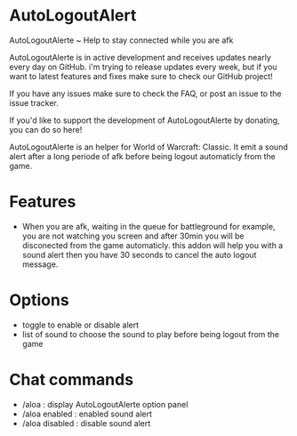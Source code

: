 # AutoLogoutAlert
AutoLogoutAlerte ~ Help to stay connected while you are afk 


AutoLogoutAlerte is in active development and receives updates nearly every day on GitHub. i'm trying to release updates every week, but if you want to latest features and fixes make sure to check our GitHub project!

If you have any issues make sure to check the FAQ, or post an issue to the issue tracker.

If you'd like to support the development of AutoLogoutAlerte by donating, you can do so here!

 
AutoLogoutAlerte is an helper for World of Warcraft: Classic. It emit a sound alert after a long periode of afk before being logout automaticly from the game.

 
# Features

- When you are afk, waiting in the queue for battleground for example, you are not watching you screen and after 30min you will be disconected from the game automaticly. this addon will help you with a sound alert then you have 30 seconds to cancel the auto logout message.

 
# Options

- toggle to enable or disable alert
- list of sound to choose the sound to play before being logout from the game 

# Chat commands 
- /aloa : display AutoLogoutAlerte option panel 
- /aloa enabled : enabled sound alert 
- /aloa disabled : disable sound alert 